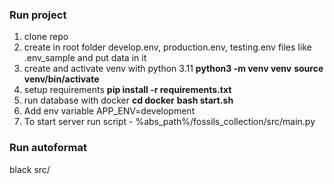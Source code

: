 ### Run project

1. clone repo
2. create in root folder develop.env, production.env, testing.env files
like .env_sample and put data in it 
3. create and activate venv with python 3.11
    **python3 -m venv venv**
    **source venv/bin/activate**
4. setup requirements
    **pip install -r requirements.txt**
5. run database with docker
    **cd docker**
    **bash start.sh**
6. Add env variable APP_ENV=development 
7. To start server run script - %abs_path%/fossils_collection/src/main.py


### Run autoformat

black src/